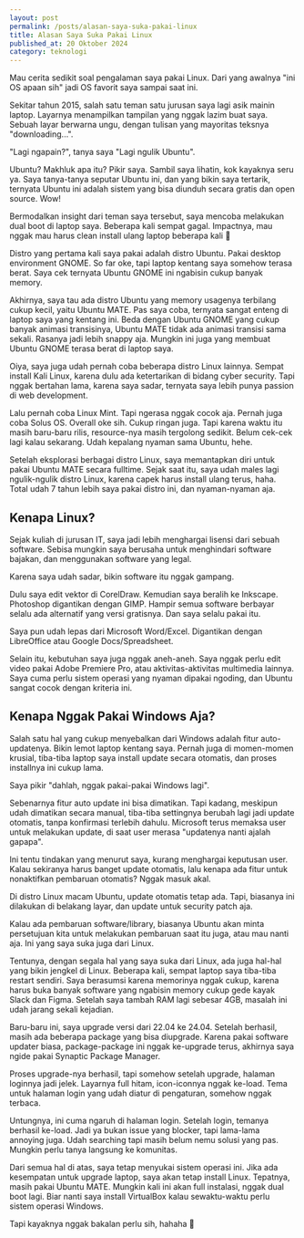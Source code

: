 ```yaml
---
layout: post
permalink: /posts/alasan-saya-suka-pakai-linux
title: Alasan Saya Suka Pakai Linux
published_at: 20 Oktober 2024
category: teknologi
---
```


Mau cerita sedikit soal pengalaman saya pakai Linux. Dari yang awalnya "ini OS apaan sih" jadi OS favorit saya sampai saat ini.

Sekitar tahun 2015, salah satu teman satu jurusan saya lagi asik mainin laptop. Layarnya menampilkan tampilan yang nggak lazim buat saya. Sebuah layar berwarna ungu, dengan tulisan yang mayoritas teksnya "downloading...".

"Lagi ngapain?", tanya saya
"Lagi ngulik Ubuntu".

Ubuntu? Makhluk apa itu? Pikir saya. Sambil saya lihatin, kok kayaknya seru ya. Saya tanya-tanya seputar Ubuntu ini, dan yang bikin saya tertarik, ternyata Ubuntu ini adalah sistem yang bisa diunduh secara gratis dan open source. Wow!

Bermodalkan insight dari teman saya tersebut, saya mencoba melakukan dual boot di laptop saya. Beberapa kali sempat gagal. Impactnya, mau nggak mau harus clean install ulang laptop beberapa kali 🫠

Distro yang pertama kali saya pakai adalah distro Ubuntu. Pakai desktop environment GNOME. So far oke, tapi laptop kentang saya somehow terasa berat. Saya cek ternyata Ubuntu GNOME ini ngabisin cukup banyak memory.

Akhirnya, saya tau ada distro Ubuntu yang memory usagenya terbilang cukup kecil, yaitu Ubuntu MATE. Pas saya coba, ternyata sangat enteng di laptop saya yang kentang ini. Beda dengan Ubuntu GNOME yang cukup banyak animasi transisinya, Ubuntu MATE tidak ada animasi transisi sama sekali. Rasanya jadi lebih snappy aja. Mungkin ini juga yang membuat Ubuntu GNOME terasa berat di laptop saya.

Oiya, saya juga udah pernah coba beberapa distro Linux lainnya. Sempat install Kali Linux, karena dulu ada ketertarikan di bidang cyber security. Tapi nggak bertahan lama, karena saya sadar, ternyata saya lebih punya passion di web development.

Lalu pernah coba Linux Mint. Tapi ngerasa nggak cocok aja. Pernah juga coba Solus OS. Overall oke sih. Cukup ringan juga. Tapi karena waktu itu masih baru-baru rilis, resource-nya masih tergolong sedikit. Belum cek-cek lagi kalau sekarang. Udah kepalang nyaman sama Ubuntu, hehe.

Setelah eksplorasi berbagai distro Linux, saya memantapkan diri untuk pakai Ubuntu MATE secara fulltime. Sejak saat itu, saya udah males lagi ngulik-ngulik distro Linux, karena capek harus install ulang terus, haha. Total udah 7 tahun lebih saya pakai distro ini, dan nyaman-nyaman aja.

## Kenapa Linux?
Sejak kuliah di jurusan IT, saya jadi lebih menghargai lisensi dari sebuah software. Sebisa mungkin saya berusaha untuk menghindari software bajakan, dan menggunakan software yang legal.

Karena saya udah sadar, bikin software itu nggak gampang.

Dulu saya edit vektor di CorelDraw. Kemudian saya beralih ke Inkscape. Photoshop digantikan dengan GIMP. Hampir semua software berbayar selalu ada alternatif yang versi gratisnya. Dan saya selalu pakai itu.

Saya pun udah lepas dari Microsoft Word/Excel. Digantikan dengan LibreOffice atau Google Docs/Spreadsheet.

Selain itu, kebutuhan saya juga nggak aneh-aneh. Saya nggak perlu edit video pakai Adobe Premiere Pro, atau aktivitas-aktivitas multimedia lainnya. Saya cuma perlu sistem operasi yang nyaman dipakai ngoding, dan Ubuntu sangat cocok dengan kriteria ini.

## Kenapa Nggak Pakai Windows Aja?
Salah satu hal yang cukup menyebalkan dari Windows adalah fitur auto-updatenya. Bikin lemot laptop kentang saya. Pernah juga di momen-momen krusial, tiba-tiba laptop saya install update secara otomatis, dan proses installnya ini cukup lama.

Saya pikir "dahlah, nggak pakai-pakai Windows lagi".

Sebenarnya fitur auto update ini bisa dimatikan. Tapi kadang, meskipun udah dimatikan secara manual, tiba-tiba settingnya berubah lagi jadi update otomatis, tanpa konfirmasi terlebih dahulu. Microsoft terus memaksa user untuk melakukan update, di saat user merasa "updatenya nanti ajalah gapapa".

Ini tentu tindakan yang menurut saya, kurang menghargai keputusan user. Kalau sekiranya harus banget update otomatis, lalu kenapa ada fitur untuk nonaktifkan pembaruan otomatis? Nggak masuk akal.

Di distro Linux macam Ubuntu, update otomatis tetap ada. Tapi, biasanya ini dilakukan di belakang layar, dan update untuk security patch aja.

Kalau ada pembaruan software/library, biasanya Ubuntu akan minta persetujuan kita untuk melakukan pembaruan saat itu juga, atau mau nanti aja. Ini yang saya suka juga dari Linux.

Tentunya, dengan segala hal yang saya suka dari Linux, ada juga hal-hal yang bikin jengkel di Linux. Beberapa kali, sempat laptop saya tiba-tiba restart sendiri. Saya berasumsi karena memorinya nggak cukup, karena harus buka banyak software yang ngabisin memory cukup gede kayak Slack dan Figma. Setelah saya tambah RAM lagi sebesar 4GB, masalah ini udah jarang sekali kejadian.

Baru-baru ini, saya upgrade versi dari 22.04 ke 24.04. Setelah berhasil, masih ada beberapa package yang bisa diupgrade. Karena pakai software updater biasa, package-package ini nggak ke-upgrade terus, akhirnya saya ngide pakai Synaptic Package Manager.

Proses upgrade-nya berhasil, tapi somehow setelah upgrade, halaman loginnya jadi jelek. Layarnya full hitam, icon-iconnya nggak ke-load. Tema untuk halaman login yang udah diatur di pengaturan, somehow nggak terbaca.

Untungnya, ini cuma ngaruh di halaman login. Setelah login, temanya berhasil ke-load. Jadi ya bukan issue yang blocker, tapi lama-lama annoying juga. Udah searching tapi masih belum nemu solusi yang pas. Mungkin perlu tanya langsung ke komunitas.

Dari semua hal di atas, saya tetap menyukai sistem operasi ini. Jika ada kesempatan untuk upgrade laptop, saya akan tetap install Linux. Tepatnya, masih pakai Ubuntu MATE. Mungkin kali ini akan full instalasi, nggak dual boot lagi. Biar nanti saya install VirtualBox kalau sewaktu-waktu perlu sistem operasi Windows.

Tapi kayaknya nggak bakalan perlu sih, hahaha 🤣
